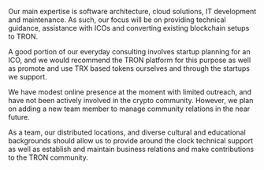 Our main expertise is software architecture, cloud solutions, IT development and maintenance. As such, our focus
will be on providing technical guidance, assistance with ICOs and converting existing blockchain setups to TRON.

A good portion of our everyday consulting involves startup planning for an ICO, and we would recommend the TRON
platform for this purpose as well as promote and use TRX based tokens ourselves and through the startups we support.

We have modest online presence at the moment with limited outreach, and have not been actively involved in the
crypto community. However, we plan on adding a new team member to manage community relations in the near future.

As a team, our distributed locations, and diverse cultural and educational backgrounds should allow us to provide
around the clock technical support as well as establish and maintain business relations and make contributions to the
TRON community.




